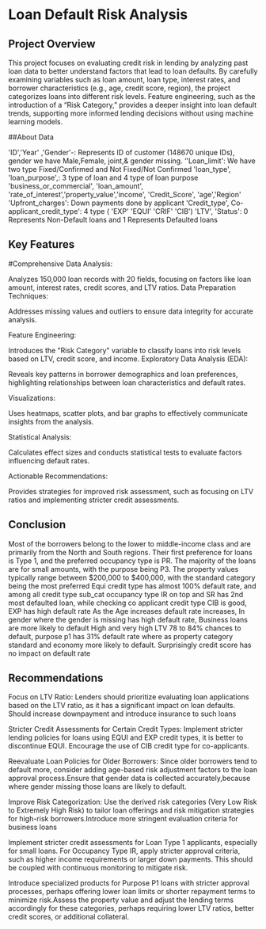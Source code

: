 # Loan Default Risk Analysis

## Project Overview
This project focuses on evaluating credit risk in lending by analyzing past loan data to better understand factors that lead to loan defaults. 
By carefully examining variables such as loan amount, loan type, interest rates, and borrower characteristics (e.g., age, credit score, region), 
the project categorizes loans into different risk levels. Feature engineering, such as the introduction of a “Risk Category,” provides a deeper insight into loan default trends, 
supporting more informed lending decisions without using machine learning models.

##About Data

'ID','Year' ,'Gender'-: Represents ID of customer (148670 unique IDs), gender we have Male,Female, joint,& gender missing.
‘'Loan_limit': We have two type Fixed/Confirmed and Not Fixed/Not Confirmed
'loan_type', 'loan_purpose',: 3 type of loan and 4 type of loan purpose
'business_or_commercial', 'loan_amount', 'rate_of_interest','property_value','income', 'Credit_Score', 'age','Region'
'Upfront_charges': Down payments done by applicant
'Credit_type', Co-applicant_credit_type': 4 type ( 'EXP' 'EQUI' 'CRIF' 'CIB')
'LTV', 'Status': 0 Represents Non-Default loans and 1 Represents Defaulted loans


## Key Features

#Comprehensive Data Analysis:

Analyzes 150,000 loan records with 20 fields, focusing on factors like loan amount, interest rates, credit scores, and LTV ratios.
Data Preparation Techniques:

Addresses missing values and outliers to ensure data integrity for accurate analysis.

Feature Engineering:

Introduces the "Risk Category" variable to classify loans into risk levels based on LTV, credit score, and income.
Exploratory Data Analysis (EDA):

Reveals key patterns in borrower demographics and loan preferences, highlighting relationships between loan characteristics and default rates.

Visualizations:

Uses heatmaps, scatter plots, and bar graphs to effectively communicate insights from the analysis.

Statistical Analysis:

Calculates effect sizes and conducts statistical tests to evaluate factors influencing default rates.

Actionable Recommendations:

Provides strategies for improved risk assessment, such as focusing on LTV ratios and implementing stricter credit assessments.

## Conclusion
Most of the borrowers belong to the lower to middle-income class and are primarily from the North and South regions. Their first preference for loans is Type 1, and the preferred occupancy type is PR. The majority of the loans are for small amounts, with the purpose being P3. The property values typically range between $200,000 to $400,000, with the standard category being the most preferred
Equi credit type has almost 100% default rate, and among all credit type sub_cat occupancy type IR on top  and SR has 2nd most defaulted loan, while checking co applicant credit type CIB is good, EXP has high default rate
As the Age increases default rate increases, In gender where the gender is missing has high default rate, Business loans are more likely to default
High and very high LTV 78 to 84% chances to default, purpose p1 has 31% default rate where as property category standard and economy more likely to default.
Surprisingly credit score has no impact on default rate

## Recommendations

Focus on LTV Ratio: Lenders should prioritize evaluating loan applications based on the LTV ratio, as it has a significant impact on loan defaults. Should increase downpayment and introduce insurance to such loans

Stricter Credit Assessments for Certain Credit Types: Implement stricter lending policies for loans using EQUI and EXP credit types, it is better to discontinue EQUI. Encourage the use of CIB credit type for co-applicants.

Reevaluate Loan Policies for Older Borrowers: Since older borrowers tend to default more, consider adding age-based risk adjustment factors to the loan approval process.Ensure that gender data is collected accurately,because where gender missing those loans are likely to default.

Improve Risk Categorization: Use the derived risk categories (Very Low Risk to Extremely High Risk) to tailor loan offerings and risk mitigation strategies for high-risk borrowers.Introduce more stringent evaluation criteria for business loans

Implement stricter credit assessments for Loan Type 1 applicants, especially for small loans. For Occupancy Type IR, apply stricter approval criteria, such as higher income requirements or larger down payments. This should be coupled with continuous monitoring to mitigate risk.

Introduce specialized products for Purpose P1 loans with stricter approval processes, perhaps offering lower loan limits or shorter repayment terms to minimize risk.Assess the property value and adjust the lending terms accordingly for these categories, perhaps requiring lower LTV ratios, better credit scores, or additional collateral.

